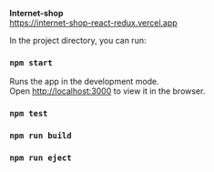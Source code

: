 **Internet-shop**<br/>
<https://internet-shop-react-redux.vercel.app>

In the project directory, you can run:

### `npm start`

Runs the app in the development mode.<br>
Open [http://localhost:3000](http://localhost:3000) to view it in the browser.


### `npm test`

### `npm run build`

### `npm run eject`

